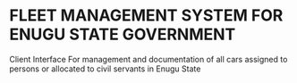 # FLEET MANAGEMENT SYSTEM FOR ENUGU STATE GOVERNMENT
Client Interface For management and documentation of all cars assigned to persons or allocated to civil servants in Enugu State